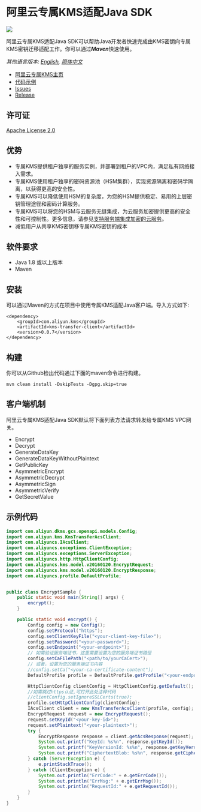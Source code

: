 # 阿里云专属KMS适配Java SDK

![](https://aliyunsdk-pages.alicdn.com/icons/AlibabaCloud.svg)


阿里云专属KMS适配Java SDK可以帮助Java开发者快速完成由KMS密钥向专属KMS密钥迁移适配工作。你可以通过***Maven***快速使用。

*其他语言版本: [English](README.md), [简体中文](README.zh-cn.md)*

- [阿里云专属KMS主页](https://help.aliyun.com/document_detail/311016.html)
- [代码示例](/examples)
- [Issues](https://github.com/aliyun/alibabacloud-dkms-transfer-java-sdk/issues)
- [Release](https://github.com/aliyun/alibabacloud-dkms-transfer-java-sdk/releases)

## 许可证

[Apache License 2.0](https://www.apache.org/licenses/LICENSE-2.0.html)


## 优势
* 专属KMS提供租户独享的服务实例，并部署到租户的VPC内，满足私有网络接入需求。
* 专属KMS使用租户独享的密码资源池（HSM集群），实现资源隔离和密码学隔离，以获得更高的安全性。
* 专属KMS可以降低使用HSM的复杂度，为您的HSM提供稳定、易用的上层密钥管理途径和密码计算服务。
* 专属KMS可以将您的HSM与云服务无缝集成，为云服务加密提供更高的安全性和可控制性。更多信息，请参见[支持服务端集成加密的云服务](https://help.aliyun.com/document_detail/141499.htm?#concept-2318937)。
* 减低用户从共享KMS密钥移专属KMS密钥的成本


## 软件要求

- Java 1.8 或以上版本
- Maven

## 安装

可以通过Maven的方式在项目中使用专属KMS适配Java客户端。导入方式如下:

```
<dependency>
    <groupId>com.aliyun.kms</groupId>
    <artifactId>kms-transfer-client</artifactId>
    <version>0.0.7</version>
</dependency>
```


## 构建

你可以从Github检出代码通过下面的maven命令进行构建。

```
mvn clean install -DskipTests -Dgpg.skip=true
```

## 客户端机制
阿里云专属KMS适配Java SDK默认将下面列表方法请求转发给专属KMS VPC网关。

* Encrypt
* Decrypt
* GenerateDataKey
* GenerateDataKeyWithoutPlaintext
* GetPublicKey
* AsymmetricEncrypt
* AsymmetricDecrypt
* AsymmetricSign
* AsymmetricVerify
* GetSecretValue

## 示例代码

```Java
import com.aliyun.dkms.gcs.openapi.models.Config;
import com.aliyun.kms.KmsTransferAcsClient;
import com.aliyuncs.IAcsClient;
import com.aliyuncs.exceptions.ClientException;
import com.aliyuncs.exceptions.ServerException;
import com.aliyuncs.http.HttpClientConfig;
import com.aliyuncs.kms.model.v20160120.EncryptRequest;
import com.aliyuncs.kms.model.v20160120.EncryptResponse;
import com.aliyuncs.profile.DefaultProfile;


public class EncryptSample {
    public static void main(String[] args) {
        encrypt();
    }

    public static void encrypt() {
        Config config = new Config();
        config.setProtocol("https");
        config.setClientKeyFile("<your-client-key-file>");
        config.setPassword("<your-password>");
        config.setEndpoint("<your-endpoint>");
        // 如需验证服务端证书，这里需要设置为您的服务端证书路径
        config.setCaFilePath("<path/to/yourCaCert>");
        // 或者，设置为您的服务端证书内容
        //config.setCa("<your-ca-certificate-content");
        DefaultProfile profile = DefaultProfile.getProfile("<your-endpoint>", System.getenv("<your-access-key-env-name>"), System.getenv("<your-access-key-secret-env-name>"));

        HttpClientConfig clientConfig = HttpClientConfig.getDefault();
        //如需跳过https认证,可打开此处注释代码
        //clientConfig.setIgnoreSSLCerts(true);
        profile.setHttpClientConfig(clientConfig);
        IAcsClient client = new KmsTransferAcsClient(profile, config);
        EncryptRequest request = new EncryptRequest();
        request.setKeyId("<your-key-id>");
        request.setPlaintext("<your-plaintext>");
        try {
            EncryptResponse response = client.getAcsResponse(request);
            System.out.printf("KeyId: %s%n", response.getKeyId());
            System.out.printf("KeyVersionId: %s%n", response.getKeyVersionId());
            System.out.printf("CiphertextBlob: %s%n", response.getCiphertextBlob());
        } catch (ServerException e) {
            e.printStackTrace();
        } catch (ClientException e) {
            System.out.println("ErrCode:" + e.getErrCode());
            System.out.println("ErrMsg:" + e.getErrMsg());
            System.out.println("RequestId:" + e.getRequestId());
        }
    }
}
```
 
